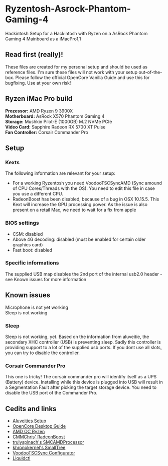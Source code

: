 # Ryzentosh-Asrock-Phantom-Gaming-4
Hackintosh Setup for a Hackintosh with Ryzen on a AsRock Phantom Gaming 4 Mainboard as a iMacPro1,1  

## Read first (really)!
These files are created for my personal setup and should be used as reference files. I'm sure these files will not work with your setup out-of-the-box. Please follow the official OpenCore Vanilla Guide and use this for bugfixing. Use at your own risk!


## Ryzen iMac Pro build
**Prozessor:** AMD Ryzen 9 3900X  
**Motherboard:** AsRock X570 Phantom Gaming 4  
**Storage:** Mushkin Pilot-E (1000GB) M.2 NVMe PCIe  
**Video Card:** Sapphire Radeon RX 5700 XT Pulse  
**Fan Controller:** Corsair Commander Pro  

## Setup

### Kexts

The following information are relevant for your setup:
* For a working Ryzentosh you need VoodooTSCSyncAMD (Sync amound of CPU Cores/Threads with the OS). You need to edit this file in case you use a different CPU.
* RadeonBoost has been disabled, because of a bug in OSX 10.15.5. This Kext will increase the GPU processing power. As the issue is also present on a retail Mac, we need to wait for a fix from apple

### BIOS settings
- CSM: disabled
- Above 4G decoding: disabled (must be enabled for certain older graphics card)
- Fast boot: disabled

### Specific informations
The supplied USB map disables the 2nd port of the internal usb2.0 header - see Known issues for more information

## Known issues
Microphone is not yet working  
Sleep is not working

### Sleep
Sleep is not working, yet. Based on the information from aluveitie, the secondary XHC controller (USB) is preventing sleep. Sadly this controller is providing support to a lot of the supplied usb ports. If you dont use all slots, you can try to disable the controller.

### Corsair Commander Pro
This one is tricky! The corsair commander pro will identify itself as a UPS (Battery) device. Installing while this device is plugged into USB will result in a Segmentation Fault after picking the target storage device. You need to disable the USB port of the Commander Pro.

## Cedits and links
* [Aluveities Setup](https://github.com/aluveitie/RyzenMacPro)
* [OpenCore Desktop Guide](https://github.com/dortania/OpenCore-Desktop-Guide)
* [AMD OC Ryzen](https://github.com/iGPU/AMD_OC_Ryzen)
* [CMMChris' RadeonBoost](https://www.hackintosh-forum.de/forum/thread/47791-radeonboost-kext-benchmark-scores-wie-am-echten-mac-unter-windows/?pageNo=1)
* [trulyspinach's SMCAMDProcessor](https://github.com/trulyspinach/SMCAMDProcessor)
* [khronokernel's SmallTree](https://github.com/khronokernel/SmallTree-I211-AT-patch)
* [VoodooTSCSync Configurator](https://www.insanelymac.com/forum/files/file/744-voodootscsync-configurator/)
* [Liquidctl](https://github.com/jonasmalacofilho/liquidctl)
